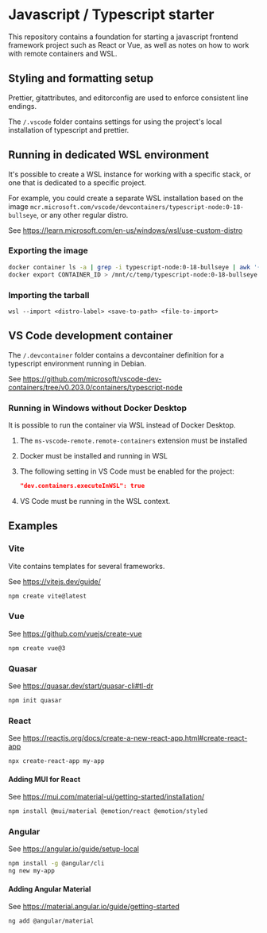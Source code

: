 # Javascript / Typescript starter

This repository contains a foundation for starting a javascript frontend framework project such as React or Vue, as well as notes on how to work with remote containers and WSL.

## Styling and formatting setup

Prettier, gitattributes, and editorconfig are used to enforce consistent line endings.

The `/.vscode` folder contains settings for using the project's local installation of typescript and prettier.

## Running in dedicated WSL environment

It's possible to create a WSL instance for working with a specific stack, or one that is dedicated to a specific project.

For example, you could create a separate WSL installation based on the image `mcr.microsoft.com/vscode/devcontainers/typescript-node:0-18-bullseye`, or any other regular distro.

See <https://learn.microsoft.com/en-us/windows/wsl/use-custom-distro>

### Exporting the image

```bash
docker container ls -a | grep -i typescript-node:0-18-bullseye | awk '{print $1}'
docker export CONTAINER_ID > /mnt/c/temp/typescript-node:0-18-bullseye.tar
```

### Importing the tarball

`wsl --import <distro-label> <save-to-path> <file-to-import>`

## VS Code development container

The `/.devcontainer` folder contains a devcontainer definition for a typescript environment running in Debian.

See <https://github.com/microsoft/vscode-dev-containers/tree/v0.203.0/containers/typescript-node>

### Running in Windows without Docker Desktop

It is possible to run the container via WSL instead of Docker Desktop.

1. The `ms-vscode-remote.remote-containers` extension must be installed
2. Docker must be installed and running in WSL
3. The following setting in VS Code must be enabled for the project:

   ```json
   "dev.containers.executeInWSL": true
   ```

4. VS Code must be running in the WSL context.

## Examples

### Vite

Vite contains templates for several frameworks.

See <https://vitejs.dev/guide/>

```bash
npm create vite@latest
```

### Vue

See <https://github.com/vuejs/create-vue>

```bash
npm create vue@3
```

### Quasar

See <https://quasar.dev/start/quasar-cli#tl-dr>

```bash
npm init quasar
```

### React

See <https://reactjs.org/docs/create-a-new-react-app.html#create-react-app>

```bash
npx create-react-app my-app
```

#### Adding MUI for React

See <https://mui.com/material-ui/getting-started/installation/>

```bash
npm install @mui/material @emotion/react @emotion/styled
```

### Angular

See <https://angular.io/guide/setup-local>

```bash
npm install -g @angular/cli
ng new my-app
```

#### Adding Angular Material

See <https://material.angular.io/guide/getting-started>

```bash
ng add @angular/material
```
